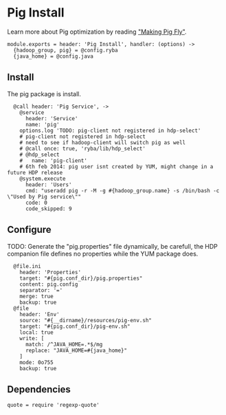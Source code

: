 
# Pig Install

Learn more about Pig optimization by reading ["Making Pig Fly"][fly].

    module.exports = header: 'Pig Install', handler: (options) ->
      {hadoop_group, pig} = @config.ryba
      {java_home} = @config.java

## Install

The pig package is install.

      @call header: 'Pig Service', ->
        @service
          header: 'Service'
          name: 'pig'
        options.log 'TODO: pig-client not registered in hdp-select'
        # pig-client not registered in hdp-select
        # need to see if hadoop-client will switch pig as well
        # @call once: true, 'ryba/lib/hdp_select'
        # @hdp_select
        #   name: 'pig-client'
        # 6th feb 2014: pig user isnt created by YUM, might change in a future HDP release
        @system.execute
          header: 'Users'
          cmd: "useradd pig -r -M -g #{hadoop_group.name} -s /bin/bash -c \"Used by Pig service\""
          code: 0
          code_skipped: 9

## Configure

TODO: Generate the "pig.properties" file dynamically, be carefull, the HDP
companion file defines no properties while the YUM package does.


      @file.ini
        header: 'Properties'
        target: "#{pig.conf_dir}/pig.properties"
        content: pig.config
        separator: '='
        merge: true
        backup: true
      @file
        header: 'Env'
        source: "#{__dirname}/resources/pig-env.sh"
        target: "#{pig.conf_dir}/pig-env.sh"
        local: true
        write: [
          match: /^JAVA_HOME=.*$/mg
          replace: "JAVA_HOME=#{java_home}"
        ]
        mode: 0o755
        backup: true

## Dependencies

    quote = require 'regexp-quote'

[fly]: http://chimera.labs.oreilly.com/books/1234000001811/ch08.html
